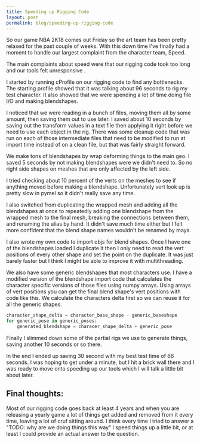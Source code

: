 ```yaml
---
title: Speeding up Rigging Code
layout: post
permalink: blog/speeding-up-rigging-code
---
```


So our game NBA 2K18 comes out Friday  so the art team has been pretty  relaxed for the past couple of weeks. With this down time I've finally had a moment to handle our largest complaint from the character team, Speed.

The main complaints about speed were that  our rigging  code took too long and  our tools felt unresponsive .

I started by  running cProfile on our rigging code to  find any bottlenecks.  The starting profile showed that it was talking about 96 seconds to rig my test character.  It also showed that we were spending a lot of time  doing file I/O and making blendshapes. 

I noticed that we were reading in a bunch of files,  moving them all by some amount, then saving them out to use later.  I saved about 10 seconds by saving  out the transform values in a text file then applying it right before we need to use each object in the rig.  There was some cleanup  code that was run on each of those intermediate files that  need to be modified to run at import time  instead of  on a  clean file, but that was fairly straight forward.

We make tons of blendshapes by wrap deforming  things to the main geo. I saved 5 seconds by  not making blendshapes  were we didn't need to. So no right side shapes on meshes that are only affected by the left side.

I tried checking about 10 percent of the  verts on the meshes to see if anything moved before making a blendshape. Unfortunately  vert look up is pretty slow in pymel so it didn't really save any time.

I also switched from duplicating the wrapped mesh and adding all the blendshapes at once to repeatedly adding one blendshape from the wrapped mesh to the final mesh, breaking the connections between them, and  renaming the alias by hand.  It didn't save  much time either but I felt more confident that the blend shape names wouldn't be renamed by maya.

I also wrote my own code to import objs for blend shapes. Once I have one of the blendshapes loaded I duplicate it  then I only need to read the vert positions of every other shape and set the point on the duplicate. It was just barely faster  but I think I might be able to  improve it with multithreading. 

We also have some generic blendshapes that most characters use.  I have a modified version of the blendshape import code that calculates the character specific versions of those files using numpy arrays.  Using arrays of vert positions you can get  the final blend shape's vert positions  with  code like this. We calculate the characters delta first so we can reuse it for all the generic shapes.

```python
character_shape_delta = character_base_shape - generic_baseshape
for generic_pose in generic_poses:
    generated_blendshape = characer_shape_delta + generic_pose

```
Finally I slimmed down some of the partial rigs we use to generate things, saving another 10 seconds or so there.

In the end I ended up saving 30 second with my best test time of 66 seconds. I was hoping to get under a minute, but I hit a brick wall there and I was ready to move onto speeding up our tools which I will talk a little bit about  later.

## Final thoughts:
Most of  our rigging code goes back at least 4 years and when you are releasing a yearly game a lot of things get added and removed from it  every time, leaving a lot of cruf sitting around.  I think every time I tried to answer a "TODO: why are we doing things this way" I speed things up a little bit, or at least I could provide an actual answer to the question.